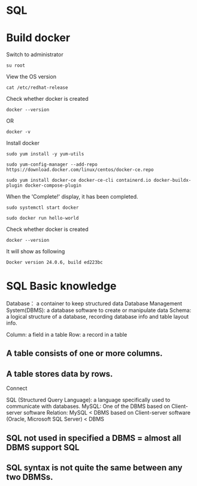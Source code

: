 # SQL

# Build docker
Switch to administrator
```
su root
```
View the OS version
```
cat /etc/redhat-release
```
Check whether docker is created
```
docker --version 
```
OR
```
docker -v
```
Install docker
```
sudo yum install -y yum-utils
```
```
sudo yum-config-manager --add-repo https://download.docker.com/linux/centos/docker-ce.repo
```
```
sudo yum install docker-ce docker-ce-cli containerd.io docker-buildx-plugin docker-compose-plugin
```
When the 'Complete!' display, it has been completed.

```
sudo systemctl start docker
```
```
sudo docker run hello-world
```
Check whether docker is created
```
docker --version 
```
It will show as following
```
Docker version 24.0.6, build ed223bc
```
# SQL  Basic knowledge
Database： a container to keep structured data
Database Management System(DBMS): a database software to create or manipulate data
Schema: a logical structure of a database, recording database info and table layout info.

Column: a field in a table
Row: a record in a table
## A table consists of one or more columns. 
## A table stores data by rows.

Connect 

SQL (Structured Query Language): a language specifically used to communicate with databases.
MySQL: One of the DBMS based on Client-server software 
Relation: MySQL < DBMS based on Client-server software (Oracle, Microsoft SQL Server) < DBMS
## SQL not used in specified a DBMS = almost all DBMS support SQL
## SQL syntax is not quite the same between any two DBMSs.
